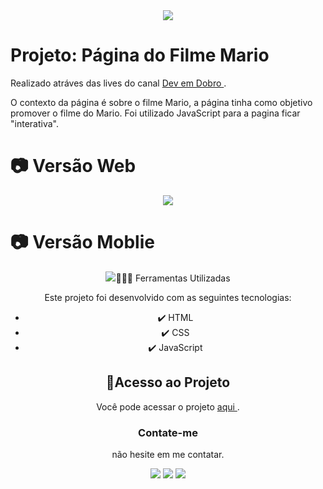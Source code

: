 <div align="center">
<img src="http://img.shields.io/static/v1?label=STATUS&message=FINALIZADO&color=GREEN&style=for-the-badge"/>
</div>

# Projeto: Página do Filme Mario

Realizado atráves das lives do canal <a href="https://www.youtube.com/c/devemdobro" target="_blank" > Dev em Dobro </a>.

O contexto da página é sobre o filme Mario, a página tinha como objetivo promover o filme do Mario. Foi utilizado JavaScript para a pagina ficar "interativa".

# 📷 Versão Web

<div align="center" >
 <img src="https://user-images.githubusercontent.com/123023440/235527559-fae9165c-fa6e-4a9b-991f-bd9393d6a8a0.gif">
</div>

# 📷 Versão Moblie

<div align="center" >
 <img src="https://user-images.githubusercontent.com/123023440/235528786-4b786797-3b9e-4d32-80f6-029c8a0b8897.gif>
</div>

## 🧑🏾‍💻 Ferramentas Utilizadas

Este projeto foi desenvolvido com as seguintes tecnologias:

- ✔️ HTML
- ✔️ CSS
- ✔️ JavaScript

## 📂Acesso ao Projeto

Você pode acessar o projeto <a href="https://eolima.github.io/Projeto_PaginaMario/" target="_blank" > aqui </a>.

### Contate-me

não hesite em me contatar.

<div>
  <a href="https://instagram.com/lucasl.ima" target="_blank"><img src="https://img.shields.io/badge/-Instagram-%23E4405F?style=for-the-badge&logo=instagram&logoColor=white" target="_blank"></a>
  <a href = "mailto:lucasanjosdiscente@gmail.com"><img src="https://img.shields.io/badge/Gmail-D14836?style=for-the-badge&logo=gmail&logoColor=white" target="_blank"></a>
  <a href="https://linkedin.com/in/lucasl1ima" target="_blank"><img src="https://img.shields.io/badge/-LinkedIn-%230077B5?style=for-the-badge&logo=linkedin&logoColor=white" target="_blank"></a>
</div>
